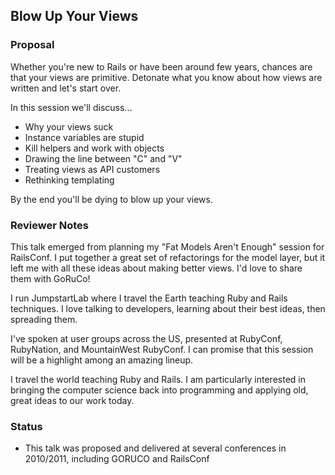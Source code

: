 ## Blow Up Your Views

### Proposal

Whether you're new to Rails or have been around few years, chances are that your views are primitive. Detonate what you know about how views are written and let's start over.

In this session we'll discuss...
- Why your views suck
- Instance variables are stupid
- Kill helpers and work with objects
- Drawing the line between "C" and "V"
- Treating views as API customers
- Rethinking templating

By the end you'll be dying to blow up your views.

### Reviewer Notes

This talk emerged from planning my "Fat Models Aren't Enough" session for RailsConf.  I put together a great set of refactorings for the model layer, but it left me with all these ideas about making better views.  I'd love to share them with GoRuCo!

I run JumpstartLab where I travel the Earth teaching Ruby and Rails techniques.  I love talking to developers, learning about their best ideas, then spreading them. 

I've spoken at user groups across the US, presented at RubyConf, RubyNation, and MountainWest RubyConf.  I can promise that this session will be a highlight among an amazing lineup.

I travel the world teaching Ruby and Rails. I am particularly interested in bringing the computer science back into programming and applying old, great ideas to our work today.

### Status

* This talk was proposed and delivered at several conferences in 2010/2011, including GORUCO and RailsConf
